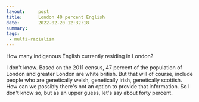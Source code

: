 ```yaml
---
layout:     post
title:      London 40 percent English
date:       2022-02-20 12:32:18
summary:    
tags:
 - multi-racialism
---
```


How many indigenous English currently residing in London?

I don't know. Based on the 2011 census, 47 percent of the population of London and greater London are white british. But that will of course, include people who are genetically welsh, genetically irish, genetically scottish. How can we possibly there's not an option to provide that information. So I don't know so, but as an upper guess, let's say about forty percent.